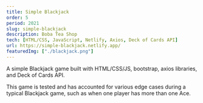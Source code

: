 ```yaml
---
title: Simple Blackjack
order: 5
period: 2021
slug: simple-blackjack
description: Boba Tea Shop
tech: [HTML/CSS, JavaScript, Netlify, Axios, Deck of Cards API]
url: https://simple-blackjack.netlify.app/
featuredImg: ["./blackjack.png"]
---
```


A simple Blackjack game built with HTML/CSS/JS, bootstrap, axios libraries, and Deck of Cards API.

This game is tested and has accounted for various edge cases during a typical Blackjack game, such as when one player has more than one Ace.